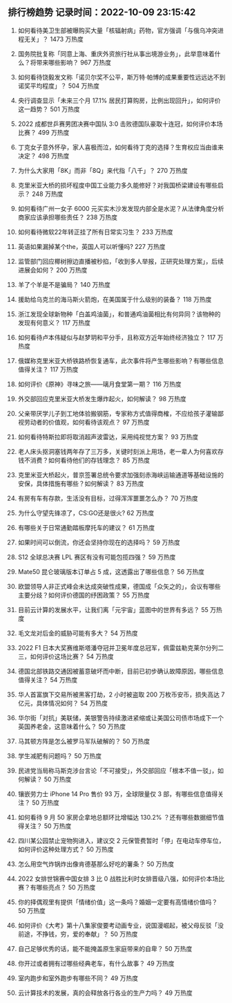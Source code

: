
## 排行榜趋势 记录时间：2022-10-09 23:15:42
  
  1. 如何看待美卫生部被曝购买大量「核辐射病」药物，官方强调「与俄乌冲突进程无关」？ 1473 万热度
    
  2. 国务院批复称「同意上海、重庆外资旅行社从事出境游业务」，此举意味着什么？将带来哪些影响？ 967 万热度
    
  3. 如何看待饶毅发文称「诺贝尔奖不公平，斯万特·帕博的成果重要性远远达不到诺奖平均程度」？ 504 万热度
    
  4. 央行调查显示「未来三个月 17.1% 居民打算购房，比例出现回升」，如何评价这一趋势？ 501 万热度
    
  5. 2022 成都世乒赛男团决赛中国队 3:0 击败德国队豪取十连冠，如何评价本场比赛？ 499 万热度
    
  6. 丁克女子意外怀孕，家人喜极而泣，如何看待丁克的选择？生育权应当由谁来决定？ 498 万热度
    
  7. 为什么大家用「8K」而非「8Q」来代指「八千」？ 270 万热度
    
  8. 克里米亚大桥的损坏程度中国工业能力多久能修好？对我国桥梁建设有哪些启示？ 248 万热度
    
  9. 如何看待广州一女子 6000 元买实木沙发发现内部全是水泥？从法律角度分析商家应该承担哪些责任？ 238 万热度
    
  10. 如何看待微软22年转正挂了所有日常实习生？ 233 万热度
    
  11. 英语如果漏掉某个the，英国人可以听懂吗? 227 万热度
    
  12. 监管部门回应椰树擦边直播被秒掐，「收到多人举报，正研究处理方案」，后续进展会如何？ 200 万热度
    
  13. 羊了个羊是不是骗局？ 140 万热度
    
  14. 援助给乌克兰的海马斯火箭炮，在美国属于什么级别的装备？ 118 万热度
    
  15. 浙江发现全球新物种「白盖鸡油菌」，和普通鸡油菌相比有何异同？该物种的发现有何意义？ 117 万热度
    
  16. 如何看待卢本伟疑似与赵梦玥和平分手，且称双方近年始终经济独立？ 117 万热度
    
  17. 俄媒称克里米亚大桥铁路桥恢复通车，此次事件将产生哪些影响？有哪些信息值得关注？ 117 万热度
    
  18. 如何评价《原神》寻味之旅——璃月食堂第一期？ 116 万热度
    
  19. 外交部回应克里米亚大桥发生爆炸起火，如何解读？ 98 万热度
    
  20. 父亲带厌学儿子到工地体验搬钢筋，专家称方式值得商榷，不应给孩子灌输鄙视劳动者的价值观，如何看待该观点？ 97 万热度
    
  21. 如何看待特斯拉即将取消超声波雷达，采用纯视觉方案？ 93 万热度
    
  22. 老人床头抠洞塞钱两年存了三万多，关键时刻派上用场，老一辈人为何喜欢存钱不消费？如何看待他们的存钱理念？ 85 万热度
    
  23. 克里米亚大桥起火，普京签署总统令要求加强刻赤海峡运输通道等基础设施的安保，具体措施有哪些？如何解读？ 83 万热度
    
  24. 有房有车有存款，生活没有目标，过得浑浑噩噩怎么办？ 70 万热度
    
  25. 为什么守望先锋凉了，CS:GO还是很火? 62 万热度
    
  26. 有哪些关于日常通勤踏板摩托车的建议？ 61 万热度
    
  27. 如果时间可以倒流，你还会坚持你现在的选择吗？ 59 万热度
    
  28. S12 全球总决赛 LPL 赛区有没有可能包揽四强？ 59 万热度
    
  29. Mate50 昆仑玻璃版本订单占 5 成，这透露出了哪些信息？ 56 万热度
    
  30. 欧盟领导人非正式峰会未达成突破性成果，德国成「众矢之的」，会议有哪些主要分歧？如何评价德国的纾困政策？ 55 万热度
    
  31. 目前云计算的发展水平，让我们离「元宇宙」蓝图中的世界有多远？ 55 万热度
    
  32. 毛文龙对后金的威胁可能有多大？ 54 万热度
    
  33. 2022 F1 日本大奖赛维斯塔潘夺冠并卫冕年度总冠军，佩雷兹勒克莱尔分列二三，如何评价这场比赛？ 54 万热度
    
  34. 德国北部铁路交通因被蓄意破坏而中断，目前已初步确认故障原因，哪些信息值得关注？ 54 万热度
    
  35. 华人首富旗下交易所被黑客打劫，2 小时被盗取 200 万枚币安币，损失高达 7 亿元，具体情况如何？ 54 万热度
    
  36. 华尔街「对抗」美联储，美银警告持续激进紧缩或让美国公司债市场成下一个英国养老金，这意味着什么？ 50 万热度
    
  37. 马其顿方阵是怎么被罗马军队破解的？ 50 万热度
    
  38. 学生减肥有问题吗？ 50 万热度
    
  39. 民进党当局称马斯克涉台言论「不可接受」，外交部回应「根本不值一驳」，如何解读？ 50 万热度
    
  40. 镶嵌劳力士 iPhone 14 Pro 售价 93 万，全球限量仅 3 部，有哪些信息值得关注？ 50 万热度
    
  41. 如何看待 9 月 50 家房企拿地总额环比增幅达 130.2% ？还有哪些数据细节值得关注？ 50 万热度
    
  42. 四川某公园禁止宠物狗进入，建议交 2 元保管费暂时「停」在电动车停车位，如何评价这种处理方式？ 50 万热度
    
  43. 怎么用空气炸锅炸出像肯德基那么好吃的薯条？ 50 万热度
    
  44. 2022 女排世锦赛中国女排 3 比 0 战胜比利时女排晋级八强，如何评价本场比赛？有哪些亮点？ 50 万热度
    
  45. 你的择偶观里有提供「情绪价值」这一条吗？婚姻一定要有高情绪价值吗？ 50 万热度
    
  46. 如何评价《大考》第十八集家俊要考动画专业，说国漫崛起，被父母反驳「没前途，不挣钱，穷，爱的奉献」？ 50 万热度
    
  47. 自己足够优秀的话，能不能掩盖原生家庭带来的自卑？ 50 万热度
    
  48. 你开过或者拥有过哪些经典老车，有什么故事？ 49 万热度
    
  49. 室内跑步和室外跑步有哪些不同？ 49 万热度
    
  50. 云计算技术的发展，真的会释放各行各业的生产力吗？ 49 万热度
    